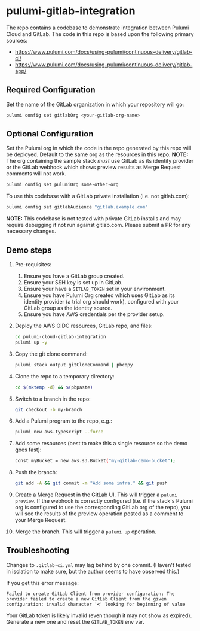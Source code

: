 # pulumi-gitlab-integration

The repo contains a codebase to demonstrate integration between Pulumi Cloud and GitLab. The code in this repo is based upon the following primary sources:

* <https://www.pulumi.com/docs/using-pulumi/continuous-delivery/gitlab-ci/>
* <https://www.pulumi.com/docs/using-pulumi/continuous-delivery/gitlab-app/>

## Required Configuration

Set the name of the GitLab organization in which your repository will go:

```bash
pulumi config set gitlabOrg <your-gitlab-org-name>
```

## Optional Configuration

Set the Pulumi org in which the code in the repo generated by this repo will be deployed. Default to the same org as the resources in this repo. **NOTE:** The org containing the sample stack _must_ use GitLab as its identity provider or the GitLab webhook which shows preview results as Merge Request comments will not work.

```bash
pulumi config set pulumiOrg some-other-org
```

To use this codebase with a GitLab private installation (i.e. not gitlab.com):

```bash
pulumi config set gitlabAudience "gitlab.example.com"
```

**NOTE:** This codebase is not tested with private GitLab installs and may require debugging if not run against gitlab.com. Please submit a PR for any necessary changes.

## Demo steps

1. Pre-requisites:
    1. Ensure you have a GitLab group created.
    1. Ensure your SSH key is set up in GitLab.
    1. Ensure your have a `GITLAB_TOKEN` set in your environment.
    1. Ensure you have Pulumi Org created which uses GitLab as its identity provider (a trial org should work), configured with your GitLab group as the identity source.
    1. Ensure you have AWS credentials per the provider setup.
1. Deploy the AWS OIDC resources, GitLab repo, and files:

    ```bash
    cd pulumi-cloud-gitlab-integration
    pulumi up -y
    ```

1. Copy the git clone command:

    ```bash
    pulumi stack output gitCloneCommand | pbcopy
    ```

1. Clone the repo to a temporary directory:

    ```bash
    cd $(mktemp -d) && $(pbpaste)
    ```

1. Switch to a branch in the repo:

    ```bash
    git checkout -b my-branch
    ```

1. Add a Pulumi program to the repo, e.g.:

    ```bash
    pulumi new aws-typescript --force
    ```

1. Add some resources (best to make this a single resource so the demo goes fast):

    ```bash
    const myBucket = new aws.s3.Bucket("my-gitlab-demo-bucket");
    ```

1. Push the branch:

    ```bash
    git add -A && git commit -m "Add some infra." && git push
    ```

1. Create a Merge Request in the GitLab UI. This will trigger a `pulumi preview`. If the webhook is correctly configured (i.e. if the stack's Pulumi org is configured to use the corresponding GitLab org of the repo), you will see the results of the preview operation posted as a comment to your Merge Request.
1. Merge the branch. This will trigger a `pulumi up` operation.

## Troubleshooting

Changes to `.gitlab-ci.yml` may lag behind by one commit. (Haven't tested in isolation to make sure, but the author seems to have observed this.)

If you get this error message:

```text
Failed to create GitLab Client from provider configuration: The provider failed to create a new GitLab Client from the given configuration: invalid character '<' looking for beginning of value
```

Your GitLab token is likely invalid (even though it may not show as expired). Generate a new one and reset the `GITLAB_TOKEN` env var.
